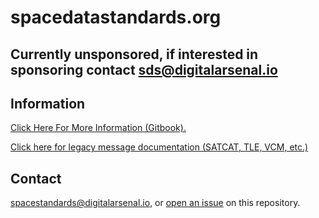 # spacedatastandards.org

## Currently unsponsored, if interested in sponsoring contact sds@digitalarsenal.io

## Information

[Click Here For More Information (Gitbook).](https://digitalarsenal-io-inc.gitbook.io/spacedatastandards.org/)

[Click here for legacy message documentation (SATCAT, TLE, VCM, etc.)](https://github.com/DigitalArsenal/spacedatastandards.org/tree/main/survey/legacy-messages)

## Contact

[spacestandards@digitalarsenal.io](mailto:tj@digitalarsenal.io), or [open an issue](https://github.com/DigitalArsenal/spacedatastandards.org/issues) on this repository.